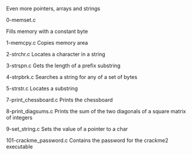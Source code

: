Even more pointers, arrays and strings



0-memset.c

Fills memory with a constant byte


1-memcpy.c
Copies memory area

2-strchr.c
Locates a character in a string

3-strspn.c
Gets the length of a prefix substring

4-strpbrk.c
Searches a string for any of a set of bytes

5-strstr.c
Locates a substring

7-print_chessboard.c
Prints the chessboard

8-print_diagsums.c
Prints the sum of the two diagonals of a square matrix of integers

9-set_string.c
Sets the value of a pointer to a char

101-crackme_password.c
Contains the password for the crackme2 executable
